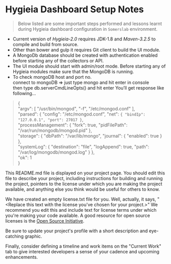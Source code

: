 # Hygieia Dashboard Setup Notes

>Below listed are some important steps performed and lessons learnt during Hygieia dashboard configuration in `Somerslab` environment.

 - Current version of *Hygieia-2.0* requires JDK-1.8 and *Maven-3.2.5* to compile and build from source.
 - Other than bower and gulp it requires Git client to build the UI module.
 - A MongoDb database should be created with authentication enabled before starting any of the collectors or API.
 - The UI module should start with admin/root mode. Before starting any of Hygieia modules make sure that the MongoDB is running.
 - To check mongoDB host and port no.  
 connect to mongoDB => just type mongo and hit enter in console  
then type db.serverCmdLineOpts() and hit enter  You’ll get response like following…  
>{  
"argv": [ "/usr/bin/mongod", "-f", "/etc/mongod.conf" ],  
"parsed": { "config": "/etc/mongod.conf", "net": `{ "bindIp": "127.0.0.1", "port": 27017 }`,  
"processManagement": { "fork": true, "pidFilePath": "/var/run/mongodb/mongod.pid" },  
"storage": { "dbPath": "/var/lib/mongo", "journal": { "enabled": true } },  
"systemLog": { "destination": "file", "logAppend": true, "path": "/var/log/mongodb/mongod.log" } },  
"ok": 1  
}


This README.md file is displayed on your project page. You should edit this 
file to describe your project, including instructions for building and 
running the project, pointers to the license under which you are making the 
project available, and anything else you think would be useful for others to
know.

We have created an empty license.txt file for you. Well, actually, it says,
"<Replace this text with the license you've chosen for your project.>" We 
recommend you edit this and include text for license terms under which you're
making your code available. A good resource for open source licenses is the 
[Open Source Initiative](http://opensource.org/).

Be sure to update your project's profile with a short description and 
eye-catching graphic.

Finally, consider defining a timeline and work items on the "Current Work" tab 
to give interested developers a sense of your cadence and upcoming enhancements.
